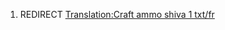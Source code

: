 1.  REDIRECT [Translation:Craft ammo shiva 1
    txt/fr](Translation:Craft_ammo_shiva_1_txt/fr "wikilink")